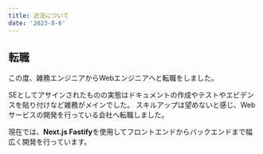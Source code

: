 ```yaml
---
title: 近況について
date: '2023-8-6'
---
```


## 転職

この度、雑務エンジニアからWebエンジニアへと転職をしました。  

SEとしてアサインされたものの実態はドキュメントの作成やテストやエビデンスを貼り付けなど雑務がメインでした。
スキルアップは望めないと感じ、Webサービスの開発を行っている会社へ転職しました。

現在では、**Next.js Fastify**を使用してフロントエンドからバックエンドまで幅広く開発を行っています。  
